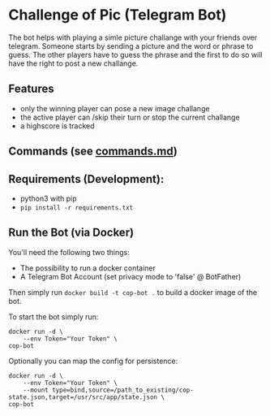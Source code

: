 # Challenge of Pic (Telegram Bot)
The bot helps with playing a simle picture challange with your friends over telegram.
Someone starts by sending a picture and the word or phrase to guess. The other players
have to guess the phrase and the first to do so will have the right to post a new challange.

## Features
- only the winning player can pose a new image challange
- the active player can /skip their turn or stop the current challange
- a highscore is tracked

## Commands (see [commands.md](commands.md))
## Requirements (Development):
- python3 with pip
- `pip install -r requirements.txt`

## Run the Bot (via Docker)

You'll need the following two things:
* The possibility to run a docker container
* A Telegram Bot Account (set privacy mode to 'false' @ BotFather)

Then simply run ``docker build -t cop-bot .`` to build a docker image of the bot.
 
To start the bot simply run:
```
docker run -d \
    --env Token="Your Token" \
cop-bot
 ```

Optionally you can map the config for persistence:
```
docker run -d \
    --env Token="Your Token" \
    --mount type=bind,source=/path_to_existing/cop-state.json,target=/usr/src/app/state.json \
cop-bot
 ```

